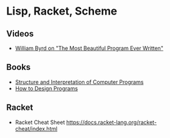 # Lisp, Racket, Scheme

## Videos

* [William Byrd on "The Most Beautiful Program Ever Written"](https://www.youtube.com/watch?v=OyfBQmvr2Hc)

## Books

* [Structure and Interpretation of Computer Programs](https://mitpress.mit.edu/sicp/)
* [How to Design Programs](http://www.htdp.org/)

## Racket

* Racket Cheat Sheet
  https://docs.racket-lang.org/racket-cheat/index.html
